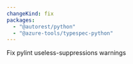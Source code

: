 ```yaml
---
changeKind: fix
packages:
  - "@autorest/python"
  - "@azure-tools/typespec-python"
---
```


Fix pylint useless-suppressions warnings
